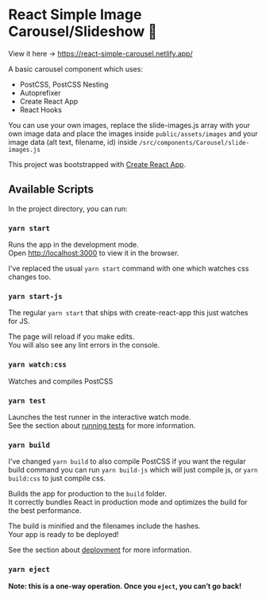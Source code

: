 # React Simple Image Carousel/Slideshow 🎠

View it here -> https://react-simple-carousel.netlify.app/

A basic carousel component which uses:
  - PostCSS, PostCSS Nesting
  - Autoprefixer
  - Create React App
  - React Hooks

You can use your own images, replace the slide-images.js array with your own image data and place the images inside `public/assets/images` and your image data (alt text, filename, id) inside `/src/components/Carousel/slide-images.js`

This project was bootstrapped with [Create React App](https://github.com/facebook/create-react-app).

## Available Scripts

In the project directory, you can run:

### `yarn start`

Runs the app in the development mode.<br />
Open [http://localhost:3000](http://localhost:3000) to view it in the browser.

I've replaced the usual `yarn start` command with one which watches css changes too.

### `yarn start-js`

The regular `yarn start` that ships with create-react-app this just watches for JS.

The page will reload if you make edits.<br />
You will also see any lint errors in the console.

### `yarn watch:css`

Watches and compiles PostCSS

### `yarn test`

Launches the test runner in the interactive watch mode.<br />
See the section about [running tests](https://facebook.github.io/create-react-app/docs/running-tests) for more information.

### `yarn build`

I've changed `yarn build` to also compile PostCSS if you want the regular build command you can run `yarn build-js` which will just compile js, or `yarn build:css` to just compile css.

Builds the app for production to the `build` folder.<br />
It correctly bundles React in production mode and optimizes the build for the best performance.

The build is minified and the filenames include the hashes.<br />
Your app is ready to be deployed!

See the section about [deployment](https://facebook.github.io/create-react-app/docs/deployment) for more information.

### `yarn eject`

**Note: this is a one-way operation. Once you `eject`, you can’t go back!**

